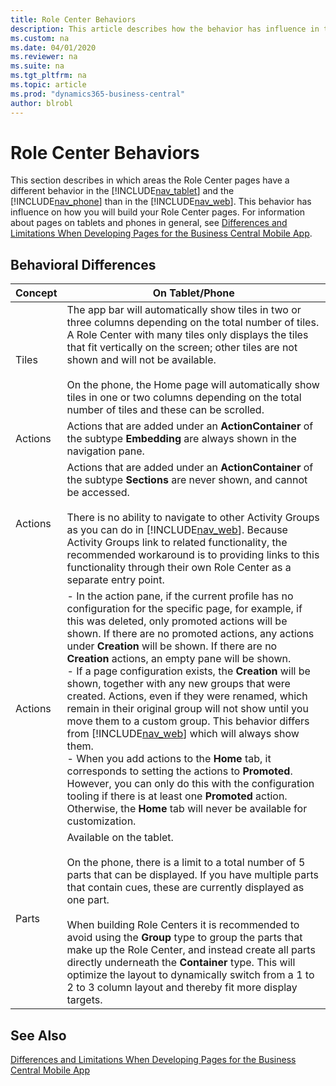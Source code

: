 ```yaml
---
title: Role Center Behaviors
description: This article describes how the behavior has influence in the tablet client and phone client than the web client.
ms.custom: na
ms.date: 04/01/2020
ms.reviewer: na
ms.suite: na
ms.tgt_pltfrm: na
ms.topic: article
ms.prod: "dynamics365-business-central"
author: blrobl
---
```


# Role Center Behaviors
This section describes in which areas the Role Center pages have a different behavior in the [!INCLUDE[nav_tablet](includes/nav_tablet_md.md)] and the [!INCLUDE[nav_phone](includes/nav_phone_md.md)] than in the [!INCLUDE[nav_web](includes/nav_web_md.md)]. This behavior has influence on how you will build your Role Center pages. For information about pages on tablets and phones in general, see [Differences and Limitations When Developing Pages for the Business Central Mobile App](devenv-differences-and-limitations-developing-pages-business-central-mobile-app.md).  
  
## Behavioral Differences  
  
|Concept|On Tablet/Phone|  
|-------------|----------------------|  
|Tiles|The app bar will automatically show tiles in two or three columns depending on the total number of tiles. A Role Center with many tiles only displays the tiles that fit vertically on the screen; other tiles are not shown and will not be available.<br /><br /> On the phone, the Home page will automatically show tiles in one or two columns depending on the total number of tiles and these can be scrolled.|  
|Actions|Actions that are added under an **ActionContainer** of the subtype **Embedding** are always shown in the navigation pane.|  
|Actions|Actions that are added under an **ActionContainer** of the subtype **Sections** are never shown, and cannot be accessed.<br /><br /> There is no ability to navigate to other Activity Groups as you can do in [!INCLUDE[nav_web](includes/nav_web_md.md)]. Because Activity Groups link to related functionality, the recommended workaround is to providing links to this functionality through their own Role Center as a separate entry point.|  
|Actions|-   In the action pane, if the current profile has no configuration for the specific page, for example, if this was deleted, only promoted actions will be shown. If there are no promoted actions, any actions under **Creation** will be shown. If there are no **Creation** actions, an empty pane will be shown.<br />-   If a page configuration exists, the **Creation** will be shown, together with any new groups that were created. Actions, even if they were renamed, which remain in their original group will not show until you move them to a custom group. This behavior differs from [!INCLUDE[nav_web](includes/nav_web_md.md)] which will always show them.<br />-   When you add actions to the **Home** tab, it corresponds to setting the actions to **Promoted**. However, you can only do this with the configuration tooling if there is at least one **Promoted** action. Otherwise, the **Home** tab will never be available for customization.|  
|Parts|Available on the tablet.<br /><br /> On the phone, there is a limit to a total number of 5 parts that can be displayed. If you have multiple parts that contain cues, these are currently displayed as one part.<br /><br /> When building Role Centers it is recommended to avoid using the **Group** type to group the parts that make up the Role Center, and instead create all parts directly underneath the **Container** type. This will optimize the layout to dynamically switch from a 1 to 2 to 3 column layout and thereby fit more display targets.|  
  
## See Also  
[Differences and Limitations When Developing Pages for the Business Central Mobile App](devenv-differences-and-limitations-developing-pages-business-central-mobile-app.md)  